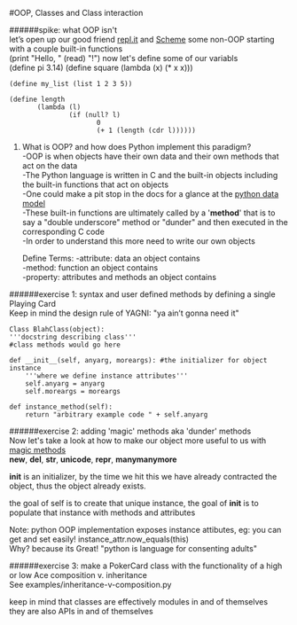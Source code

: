 #OOP, Classes and Class interaction  

######spike: what OOP isn't   
let’s open up our good friend [repl.it](http://repl.it/) and [Scheme](https://classes.soe.ucsc.edu/cmps112/Spring03/languages/scheme/SchemeTutorialA.html) some non-OOP
    starting with a couple built-in functions   
    (print "Hello, " (read) "!")
    now let's define some of our variabls   
    (define pi 3.14)
    (define square (lambda (x)  (* x x)))

    (define my_list (list 1 2 3 5))

    (define length
           (lambda (l)
                   (if (null? l)
                          0
                          (+ 1 (length (cdr l))))))     

1. What is OOP? and how does Python implement this paradigm?       
-OOP is when objects have their own data and their own methods that act on the data   
-The Python language is written in C and the built-in objects including the built-in functions that act on objects  
-One could make a pit stop in the docs for a glance at the [python data model](https://docs.python.org/2/reference/datamodel.html)  
-These built-in functions are ultimately called by a '__method__' that is to say a "double underscore" method or "dunder" and then executed in the corresponding C code     
-In order to understand this more need to write our own objects      

    Define Terms:
    -attribute: data an object contains     
    -method: function an object contains    
    -property: attributes and methods an object contains    

######exercise 1: syntax and user defined methods by defining a single Playing Card     
Keep in mind the design rule of YAGNI: "ya ain’t gonna need it"

    Class BlahClass(object):
    '''docstring describing class'''
    #class methods would go here

    def __init__(self, anyarg, moreargs): #the initializer for object instance
        '''where we define instance attributes''' 
        self.anyarg = anyarg
        self.moreargs = moreargs

    def instance_method(self):
        return "arbitrary example code " + self.anyarg  

######exercise 2: adding 'magic' methods aka 'dunder' methods  
Now let's take a look at how to make our object more useful to us with [magic methods](http://rafekettler.com/magicmethods.html)    
    __new__, __del__, __str__, __unicode__, __repr__, __manymanymore__  

__init__ is an initializer, by the time we hit this we have already contracted the object, thus the object already exists.

the goal of self is to create that unique instance, the goal of __init__ is to populate that instance with methods and attributes

Note: python OOP implementation exposes instance attibutes, eg: you can get and set easily!
    instance_attr.now_equals(this)  
Why? 
because its Great!
"python is language for consenting adults"

######exercise 3: make a PokerCard class with the functionality of a high or low Ace composition v. inheritance    
See examples/inheritance-v-composition.py

keep in mind that classes are effectively modules in and of themselves  
they are also APIs in and of themselves     
   


